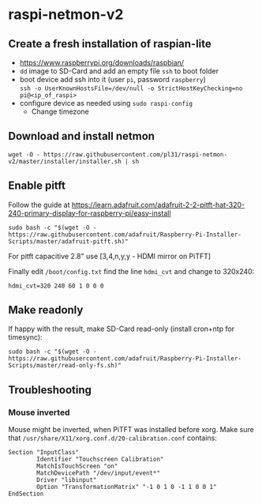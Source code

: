# raspi-netmon-v2

## Create a fresh installation of raspian-lite

- https://www.raspberrypi.org/downloads/raspbian/
- `dd` image to SD-Card and add an empty file `ssh` to boot folder
- boot device add ssh into it (user `pi`, password `raspberry`)  
  `ssh -o UserKnownHostsFile=/dev/null -o StrictHostKeyChecking=no pi@<ip_of_raspi>`
- configure device as needed using `sudo raspi-config`
  - Change timezone

## Download and install netmon
```
wget -O - https://raw.githubusercontent.com/pl31/raspi-netmon-v2/master/installer/installer.sh | sh
```

## Enable pitft

Follow the guide at https://learn.adafruit.com/adafruit-2-2-pitft-hat-320-240-primary-display-for-raspberry-pi/easy-install
```
sudo bash -c "$(wget -O - https://raw.githubusercontent.com/adafruit/Raspberry-Pi-Installer-Scripts/master/adafruit-pitft.sh)"
```
For pitft capacitive 2.8" use [3,4,n,y,y - HDMI mirror on PiTFT]

Finally edit `/boot/config.txt` find the line `hdmi_cvt` and change to 320x240:
```
hdmi_cvt=320 240 60 1 0 0 0
```

## Make readonly

If happy with the result, make SD-Card read-only (install cron+ntp for timesync):
```
sudo bash -c "$(wget -O - https://raw.githubusercontent.com/adafruit/Raspberry-Pi-Installer-Scripts/master/read-only-fs.sh)"
```
## Troubleshooting

### Mouse inverted

Mouse might be inverted, when PiTFT was installed before xorg. Make sure that
`/usr/share/X11/xorg.conf.d/20-calibration.conf` contains:

```
Section "InputClass"
        Identifier "Touchscreen Calibration"
        MatchIsTouchScreen "on" 
        MatchDevicePath "/dev/input/event*"
        Driver "libinput"
        Option "TransformationMatrix" "-1 0 1 0 -1 1 0 0 1"
EndSection
```
